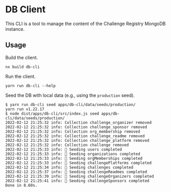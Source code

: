 # DB Client

This CLI is a tool to manage the content of the Challenge Registry MongoDB
instance.

## Usage

Build the client.

    nx build db-cli

Run the client.

    yarn run db-cli --help

Seed the DB with local data (e.g., using the `production` seed).

```console
$ yarn run db-cli seed apps/db-cli/data/seeds/production/
yarn run v1.22.17
$ node dist/apps/db-cli/src/index.js seed apps/db-cli/data/seeds/production/
2022-02-12 21:25:32 info: Collection challenge_organizer removed
2022-02-12 21:25:32 info: Collection challenge_sponsor removed
2022-02-12 21:25:32 info: Collection org_membership removed
2022-02-12 21:25:32 info: Collection challenge_readme removed
2022-02-12 21:25:32 info: Collection challenge_platform removed
2022-02-12 21:25:32 info: Collection challenge removed
2022-02-12 21:25:33 info: 🌱 Seeding users completed
2022-02-12 21:25:33 info: 🌱 Seeding organizations completed
2022-02-12 21:25:33 info: 🌱 Seeding orgMemberships completed
2022-02-12 21:25:33 info: 🌱 Seeding challengePlatforms completed
2022-02-12 21:25:34 info: 🌱 Seeding challenges completed
2022-02-12 21:25:37 info: 🌱 Seeding challengeReadmes completed
2022-02-12 21:25:39 info: 🌱 Seeding challengeOrganizers completed
2022-02-12 21:25:41 info: 🌱 Seeding challengeSponsors completed
Done in 8.60s.
```
